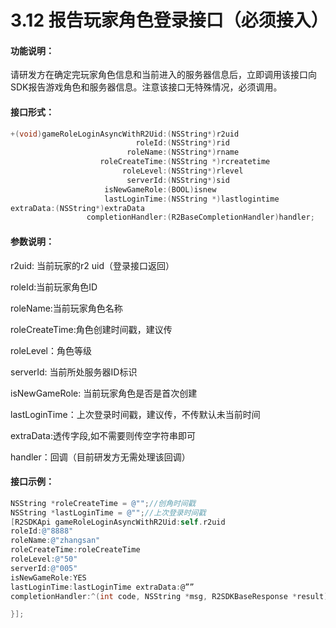 # 3.12 报告玩家角色登录接口（必须接入）

#### 功能说明：

 请研发方在确定完玩家角色信息和当前进入的服务器信息后，立即调用该接口向SDK报告游戏角色和服务器信息。注意该接口无特殊情况，必须调用。

#### 接口形式：

```objectivec
+(void)gameRoleLoginAsyncWithR2Uid:(NSString*)r2uid
                            roleId:(NSString*)rid
                          roleName:(NSString*)rname
                    roleCreateTime:(NSString *)rcreatetime
                         roleLevel:(NSString*)rlevel
                          serverId:(NSString*)sid
                     isNewGameRole:(BOOL)isnew
                     lastLoginTime:(NSString *)lastlogintime
extraData:(NSString*)extraData
                 completionHandler:(R2BaseCompletionHandler)handler;
```

#### 参数说明：

 r2uid: 当前玩家的r2 uid（登录接口返回）

 roleId:当前玩家角色ID 

roleName:当前玩家角色名称 

roleCreateTime:角色创建时间戳，建议传

 roleLevel：角色等级 

serverId: 当前所处服务器ID标识

 isNewGameRole: 当前玩家角色是否是首次创建 

lastLoginTime：上次登录时间戳，建议传，不传默认未当前时间

 extraData:透传字段,如不需要则传空字符串即可 

handler：回调（目前研发方无需处理该回调）

#### 接口示例：

```objectivec
NSString *roleCreateTime = @"";//创角时间戳
NSString *lastLoginTime = @"";//上次登录时间戳
[R2SDKApi gameRoleLoginAsyncWithR2Uid:self.r2uid
roleId:@"8888"
roleName:@"zhangsan"
roleCreateTime:roleCreateTime
roleLevel:@"50"
serverId:@"005"
isNewGameRole:YES
lastLoginTime:lastLoginTime extraData:@””
completionHandler:^(int code, NSString *msg, R2SDKBaseResponse *result) {

}];
```

